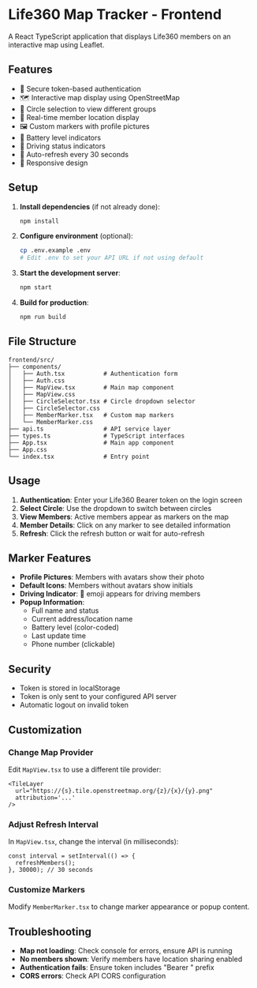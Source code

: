 # Life360 Map Tracker - Frontend

A React TypeScript application that displays Life360 members on an interactive map using Leaflet.

## Features

- 🔐 Secure token-based authentication
- 🗺️ Interactive map display using OpenStreetMap
- 👥 Circle selection to view different groups
- 📍 Real-time member location display
- 🖼️ Custom markers with profile pictures
- 🔋 Battery level indicators
- 🚗 Driving status indicators
- 🔄 Auto-refresh every 30 seconds
- 📱 Responsive design

## Setup

1. **Install dependencies** (if not already done):
   ```bash
   npm install
   ```

2. **Configure environment** (optional):
   ```bash
   cp .env.example .env
   # Edit .env to set your API URL if not using default
   ```

3. **Start the development server**:
   ```bash
   npm start
   ```

4. **Build for production**:
   ```bash
   npm run build
   ```

## File Structure

```
frontend/src/
├── components/
│   ├── Auth.tsx           # Authentication form
│   ├── Auth.css          
│   ├── MapView.tsx        # Main map component
│   ├── MapView.css       
│   ├── CircleSelector.tsx # Circle dropdown selector
│   ├── CircleSelector.css
│   ├── MemberMarker.tsx   # Custom map markers
│   └── MemberMarker.css  
├── api.ts                 # API service layer
├── types.ts               # TypeScript interfaces
├── App.tsx                # Main app component
├── App.css               
└── index.tsx              # Entry point
```

## Usage

1. **Authentication**: Enter your Life360 Bearer token on the login screen
2. **Select Circle**: Use the dropdown to switch between circles
3. **View Members**: Active members appear as markers on the map
4. **Member Details**: Click on any marker to see detailed information
5. **Refresh**: Click the refresh button or wait for auto-refresh

## Marker Features

- **Profile Pictures**: Members with avatars show their photo
- **Default Icons**: Members without avatars show initials
- **Driving Indicator**: 🚗 emoji appears for driving members
- **Popup Information**: 
  - Full name and status
  - Current address/location name
  - Battery level (color-coded)
  - Last update time
  - Phone number (clickable)

## Security

- Token is stored in localStorage
- Token is only sent to your configured API server
- Automatic logout on invalid token

## Customization

### Change Map Provider
Edit `MapView.tsx` to use a different tile provider:
```tsx
<TileLayer
  url="https://{s}.tile.openstreetmap.org/{z}/{x}/{y}.png"
  attribution='...'
/>
```

### Adjust Refresh Interval
In `MapView.tsx`, change the interval (in milliseconds):
```tsx
const interval = setInterval(() => {
  refreshMembers();
}, 30000); // 30 seconds
```

### Customize Markers
Modify `MemberMarker.tsx` to change marker appearance or popup content.

## Troubleshooting

- **Map not loading**: Check console for errors, ensure API is running
- **No members shown**: Verify members have location sharing enabled
- **Authentication fails**: Ensure token includes "Bearer " prefix
- **CORS errors**: Check API CORS configuration